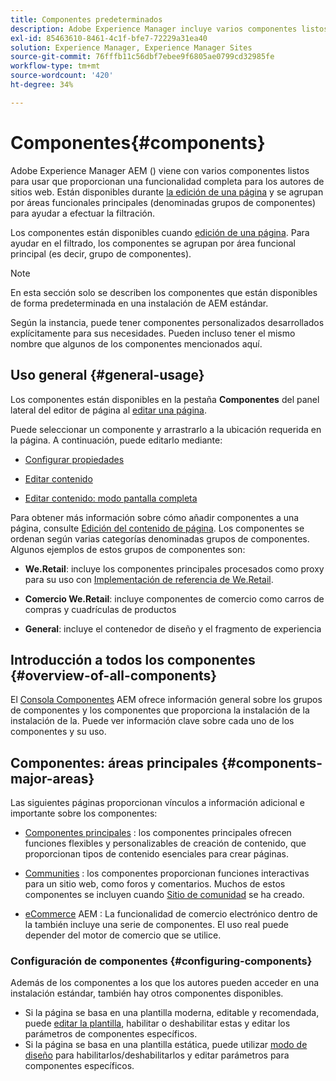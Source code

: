 ```yaml
---
title: Componentes predeterminados
description: Adobe Experience Manager incluye varios componentes listos para usar que proporcionan una amplia funcionalidad para creadores de sitios web.
exl-id: 85463610-8461-4c1f-bfe7-72229a31ea40
solution: Experience Manager, Experience Manager Sites
source-git-commit: 76fffb11c56dbf7ebee9f6805ae0799cd32985fe
workflow-type: tm+mt
source-wordcount: '420'
ht-degree: 34%

---
```


# Componentes{#components}

Adobe Experience Manager AEM () viene con varios componentes listos para usar que proporcionan una funcionalidad completa para los autores de sitios web. Están disponibles durante [la edición de una página](/help/sites-authoring/editing-content.md) y se agrupan por áreas funcionales principales (denominadas grupos de componentes) para ayudar a efectuar la filtración.

Los componentes están disponibles cuando [edición de una página](/help/sites-authoring/editing-content.md). Para ayudar en el filtrado, los componentes se agrupan por área funcional principal (es decir, grupo de componentes).

>[!NOTE]
>
>En esta sección solo se describen los componentes que están disponibles de forma predeterminada en una instalación de AEM estándar.
>
>Según la instancia, puede tener componentes personalizados desarrollados explícitamente para sus necesidades. Pueden incluso tener el mismo nombre que algunos de los componentes mencionados aquí.

## Uso general   {#general-usage}

Los componentes están disponibles en la pestaña **Componentes** del panel lateral del editor de página al [editar una página](/help/sites-authoring/editing-content.md).

Puede seleccionar un componente y arrastrarlo a la ubicación requerida en la página. A continuación, puede editarlo mediante:

* [Configurar propiedades](/help/sites-authoring/editing-page-properties.md)
* [Editar contenido](/help/sites-authoring/editing-content.md)

* [Editar contenido: modo pantalla completa](/help/sites-authoring/editing-content.md#edit-content-full-screen-mode)

Para obtener más información sobre cómo añadir componentes a una página, consulte [Edición del contenido de página](/help/sites-authoring/editing-content.md).
Los componentes se ordenan según varias categorías denominadas grupos de componentes. Algunos ejemplos de estos grupos de componentes son:

* **We.Retail**: incluye los componentes principales procesados como proxy para su uso con [Implementación de referencia de We.Retail](/help/sites-developing/we-retail.md).

* **Comercio We.Retail**: incluye componentes de comercio como carros de compras y cuadrículas de productos

* **General**: incluye el contenedor de diseño y el fragmento de experiencia

## Introducción a todos los componentes {#overview-of-all-components}

El [Consola Componentes](/help/sites-authoring/default-components-console.md) AEM ofrece información general sobre los grupos de componentes y los componentes que proporciona la instalación de la instalación de la. Puede ver información clave sobre cada uno de los componentes y su uso.

## Componentes: áreas principales {#components-major-areas}

Las siguientes páginas proporcionan vínculos a información adicional e importante sobre los componentes:

* [Componentes principales](https://experienceleague.adobe.com/docs/experience-manager-core-components/using/introduction.html?lang=es) : los componentes principales ofrecen funciones flexibles y personalizables de creación de contenido, que proporcionan tipos de contenido esenciales para crear páginas.

* [Communities](/help/communities/author-communities.md) : los componentes proporcionan funciones interactivas para un sitio web, como foros y comentarios. Muchos de estos componentes se incluyen cuando [Sitio de comunidad](/help/communities/overview.md) se ha creado.

* [eCommerce](/help/commerce/cif-classic/administering/ecommerce.md) AEM : La funcionalidad de comercio electrónico dentro de la también incluye una serie de componentes. El uso real puede depender del motor de comercio que se utilice.

### Configuración de componentes {#configuring-components}

Además de los componentes a los que los autores pueden acceder en una instalación estándar, también hay otros componentes disponibles.

* Si la página se basa en una plantilla moderna, editable y recomendada, puede [editar la plantilla](/help/sites-authoring/templates.md), habilitar o deshabilitar estas y editar los parámetros de componentes específicos.
* Si la página se basa en una plantilla estática, puede utilizar [modo de diseño](/help/sites-authoring/default-components-designmode.md#enable-disable-components) para habilitarlos/deshabilitarlos y editar parámetros para componentes específicos.
